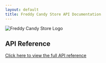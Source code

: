 ```yaml
---
layout: default
title: Freddy Candy Store API Documentation
---
```


![Freddy Candy Store Logo](/assets/logo.png)

## API Reference

[Click here to view the full API reference](docs/api-reference)



